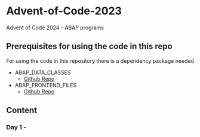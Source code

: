 # Advent-of-Code-2023
Advent of Code 2024 - ABAP programs

## Prerequisites for using the code in this repo
For using the code in this repository there is a dependency package needed
- ABAP_DATA_CLASSES
	- [Github Repo](https://github.com/MBartsch71/ABAP_DATA_CLASSES)
- ABAP_FRONTEND_FILES
	- [Github Repo](https://github.com/MBartsch71/abap-frontend-files)

## Content
### Day 1 - 





